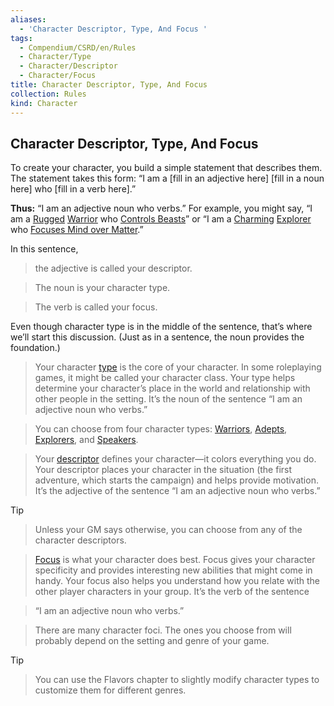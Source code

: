 ```yaml
---
aliases:
  - 'Character Descriptor, Type, And Focus '
tags:
  - Compendium/CSRD/en/Rules
  - Character/Type
  - Character/Descriptor
  - Character/Focus
title: Character Descriptor, Type, And Focus
collection: Rules
kind: Character
---
```

## Character Descriptor, Type, And Focus  
  
To create your character, you build a simple statement that describes them. The statement takes this form: “I am a \[fill in an adjective here] \[fill in a noun here] who \[fill in a verb here].”   
  
**Thus:** “I am an adjective noun who verbs.” For example, you might say, “I am a [Rugged](Rugged.md) [Warrior](Warrior.md) who [Controls Beasts](Controls-Beasts.md)” or “I am a [Charming](Charming.md) [Explorer](Explorer.md) who [Focuses Mind over Matter](Focuses-Mind-over-Matter.md).”  
  
In this sentence,   
>the adjective is called your descriptor.  
  
>The noun is your character type.  
  
>The verb is called your focus.  
  
Even though character type is in the middle of the sentence, that’s where we’ll start this discussion. (Just as in a sentence, the noun provides the foundation.)  
  
>Your character [type](Type-x.md) is the core of your character. In some roleplaying games, it might be called your character class. Your type helps determine your character’s place in the world and relationship with other people in the setting. It’s the noun of the sentence “I am an adjective noun who verbs.”  
>  
>You can choose from four character types: [Warriors](Warrior.md), [Adepts](Adept.md),  [Explorers](Explorer.md), and [Speakers](Speaker.md).  
  
>Your [descriptor](Descriptor.md) defines your character—it colors everything you do. Your descriptor places your character in the situation (the first adventure, which starts the campaign) and helps provide motivation. It’s the adjective of the sentence “I am an adjective noun who verbs.”  
  
>[!tip]  
>Unless your GM says otherwise, you can choose from any of the character descriptors.  
  
> [Focus](Focus.md) is what your character does best. Focus gives your character specificity and provides interesting new abilities that might come in handy. Your focus also helps you understand how you relate with the other player characters in your group. It’s the verb of the sentence   
>“I am an adjective noun who verbs.”  
>There are many character foci. The ones you choose from will probably depend on the setting and genre of your game.  
  
>[!tip]    
>You can use the Flavors chapter to slightly modify character types to customize them for different genres.  
